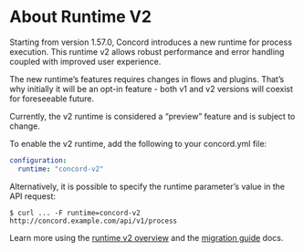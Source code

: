 # About Runtime V2

Starting from version 1.57.0, Concord introduces a new runtime for process execution. This runtime v2 allows robust
performance and error handling coupled with improved user experience.

The new runtime’s features requires changes in flows and plugins. That’s why initially it will be an opt-in feature - 
both v1 and v2 versions will coexist for foreseeable future.

Currently, the v2 runtime is considered a “preview” feature and is subject to change.

To enable the v2 runtime, add the following to your concord.yml file:
```yaml
configuration:
  runtime: "concord-v2"
```

Alternatively, it is possible to specify the runtime parameter’s value in the API request:
```
$ curl ... -F runtime=concord-v2 http://concord.example.com/api/v1/process
```

Learn more using the [runtime v2 overview](http://concord.walmart.com/docs/processes-v2/index.html) and the 
[migration guide](http://concord.walmart.com/docs/processes-v2/migration.html) docs.